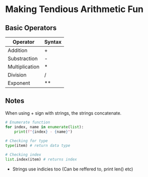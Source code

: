 # Making Tendious Arithmetic Fun

## Basic Operators

| **Operator** | **Syntax** |
| --- | --- |
| Addition | + |
| Substraction | - |
| Multiplication | * |
| Division | / |
| Exponent | ** |

## Notes
When using + sign with strings, the strings concatenate.

```python
# Enumerate function
for index, name in enumerate(list):
	print(f"{index} - {name}")
	
# Checking for type
type(item) # return data type

# Checking index
list.index(item) # returns index

```

- Strings use indicies too (Can be reffered to, print len() etc)
